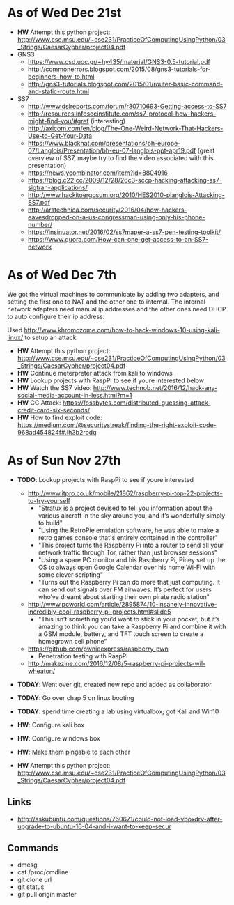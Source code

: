 # As of Wed Dec 21st

- **HW** Attempt this python project: http://www.cse.msu.edu/~cse231/PracticeOfComputingUsingPython/03_Strings/CaesarCypher/project04.pdf
- GNS3
  - https://www.csd.uoc.gr/~hy435/material/GNS3-0.5-tutorial.pdf
  - http://commonerrors.blogspot.com/2015/08/gns3-tutorials-for-beginners-how-to.html
  - http://gns3-tutorials.blogspot.com/2015/01/router-basic-command-and-static-route.html
- SS7
  - http://www.dslreports.com/forum/r30710693-Getting-access-to-SS7
  - http://resources.infosecinstitute.com/ss7-protocol-how-hackers-might-find-you/#gref (interesting)
  - http://axicom.com/en/blog/The-One-Weird-Network-That-Hackers-Use-to-Get-Your-Data
  - https://www.blackhat.com/presentations/bh-europe-07/Langlois/Presentation/bh-eu-07-langlois-ppt-apr19.pdf (great overview of SS7, maybe try to find the video associated with this presentation)
  - https://news.ycombinator.com/item?id=8804916
  - https://blog.c22.cc/2009/12/28/26c3-sccp-hacking-attacking-ss7-sigtran-applications/
  - http://www.hackitoergosum.org/2010/HES2010-planglois-Attacking-SS7.pdf
  - http://arstechnica.com/security/2016/04/how-hackers-eavesdropped-on-a-us-congressman-using-only-his-phone-number/
  - https://insinuator.net/2016/02/ss7maper-a-ss7-pen-testing-toolkit/
  - https://www.quora.com/How-can-one-get-access-to-an-SS7-network
  
# As of Wed Dec 7th

We got the virtual machines to communicate by adding two adapters, and setting the first one to NAT and the other one to internal. The internal network adapters need manual ip addresses and the other ones need DHCP to auto configure their ip address.

Used http://www.khromozome.com/how-to-hack-windows-10-using-kali-linux/ to setup an attack

- **HW** Attempt this python project: http://www.cse.msu.edu/~cse231/PracticeOfComputingUsingPython/03_Strings/CaesarCypher/project04.pdf
- **HW** Continue meterpreter attack from kali to windows
- **HW** Lookup projects with RaspPi to see if youre interested below
- **HW** Watch the SS7 video: http://www.technob.net/2016/12/hack-any-social-media-account-in-less.html?m=1
- **HW** CC Attack: https://fossbytes.com/distributed-guessing-attack-credit-card-six-seconds/
- **HW** How to find exploit code: https://medium.com/@securitystreak/finding-the-right-exploit-code-968ad454824f#.lh3b2rodq

# As of Sun Nov 27th

- **TODO**: Lookup projects with RaspPi to see if youre interested
  - http://www.itpro.co.uk/mobile/21862/raspberry-pi-top-22-projects-to-try-yourself
    - "Stratux is a project devised to tell you information about the various aircraft in the sky around you, and it’s wonderfully simply to build"
    - "Using the RetroPie emulation software, he was able to make a retro games console that's entirely contained in the controller"
    - "This project turns the Raspberry Pi into a router to send all your network traffic through Tor, rather than just browser sessions"
    - "Using a spare PC monitor and his Raspberry Pi, Piney set up the OS to always open Google Calendar over his home Wi-Fi with some clever scripting"
    - "Turns out the Raspberry Pi can do more that just computing. It can send out signals over FM airwaves. It’s perfect for users who’ve dreamt about starting their own pirate radio station"
  - http://www.pcworld.com/article/2895874/10-insanely-innovative-incredibly-cool-raspberry-pi-projects.html#slide5
    - "This isn’t something you’d want to stick in your pocket, but it’s amazing to think you can take a Raspberry Pi and combine it with a GSM module, battery, and TFT touch screen to create a homegrown cell phone"
  - https://github.com/pwnieexpress/raspberry_pwn
    - Penetration testing with RaspPi
  - http://makezine.com/2016/12/08/5-raspberry-pi-projects-wil-wheaton/

- **TODAY**: Went over git, created new repo and added as collaborator
- **TODAY**: Go over chap 5 on linux booting
- **TODAY**: spend time creating a lab using virtualbox; got Kali and Win10


- **HW**: Configure kali box
- **HW**: Configure windows box
- **HW**: Make them pingable to each other
- **HW** Attempt this python project: http://www.cse.msu.edu/~cse231/PracticeOfComputingUsingPython/03_Strings/CaesarCypher/project04.pdf

## Links
  - http://askubuntu.com/questions/760671/could-not-load-vboxdrv-after-upgrade-to-ubuntu-16-04-and-i-want-to-keep-secur

## Commands
  - dmesg
  - cat /proc/cmdline
  - git clone url
  - git status
  - git pull origin master
